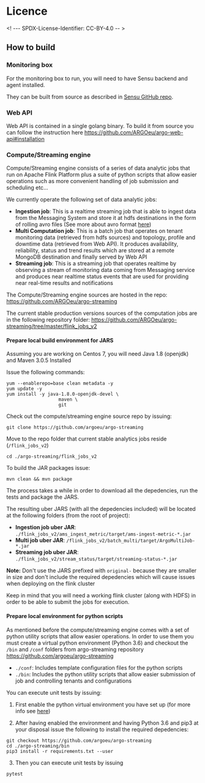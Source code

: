 # Licence

<! --- SPDX-License-Identifier: CC-BY-4.0  -- >

## How to build

### Monitoring box

For the monitoring box to run, you will need to have Sensu backend and agent installed. 

They can be built from source as described in [Sensu GitHub repo](https://github.com/sensu/sensu-go/blob/main/README.md#building-from-source).

### Web API

Web API is contained in a single golang binary. To build it from source you can follow the instruction here <https://github.com/ARGOeu/argo-web-api#installation>


### Compute/Streaming engine

Compute/Streaming engine consists of a series of data analytic jobs that run on Apache Flink Platform plus a suite of python scripts that allow easier operations such as more convenient handling of job submission and scheduling etc... 

We currently operate the following set of data analytic jobs:
- **Ingestion job**: This is a realtime streaming job that is able to ingest data from the Messaging System and store it at hdfs destinations in the form of rolling avro files (See more about avro format [here](https://avro.apache.org/))
- **Multi Computation job**: This is a batch job that operates on tenant monitoring data (retrieved from hdfs sources) and topology, profile and downtime data (retrieved from Web API). It produces availability, reliability, status and trend results which are stored at a remote MongoDB destination and finally served by Web API
- **Streaming job**: This is a streaming job that operates realtime by observing a stream of monitoring data coming from Messaging service and produces near realtime status events that are used for providing near real-time results and notifications

The Compute/Streaming engine sources are hosted in the repo: <https://github.com/ARGOeu/argo-streaming>

The current stable production versions sources of the computation jobs are in the following repository folder: <https://github.com/ARGOeu/argo-streaming/tree/master/flink_jobs_v2>


#### Prepare local build environment for JARS
Assuming you are working on Centos 7, you will need Java 1.8 (openjdk) and Maven 3.0.5 Installed

Issue the following commands:
```
yum --enablerepo=base clean metadata -y
yum update -y
yum install -y java-1.8.0-openjdk-devel \
                   maven \
                   git
```

Check out the compute/streaming engine source repo by issuing:
```
git clone https://github.com/argoeu/argo-streaming
```

Move to the repo folder that current stable analytics jobs reside (`/flink_jobs_v2`)
```
cd ./argo-streaming/flink_jobs_v2
```

To build the JAR packages issue:
```
mvn clean && mvn package
```

The process takes a while in order to download all the depedencies, run the tests and package the JARS.

The resulting uber JARS (with all the depedencies included) will be located at the following folders (from the root of project):
- **Ingestion job uber JAR**: `./flink_jobs_v2/ams_ingest_metric/target/ams-ingest-metric-*.jar`
- **Multi job uber JAR**: `/flink_jobs_v2/batch_multi/target/ArgoMultiJob-*.jar`
- **Streaming job uber JAR**: `./flink_jobs_v2/stream_status/target/streaming-status-*.jar`

__Note:__ Don't use the JARS prefixed with `original-` because they are smaller in size and don't include the required depedencies which will cause issues when deploying on the flink cluster

Keep in mind that you will need a working flink cluster (along with HDFS) in order to be able to submit the jobs for execution. 

#### Prepare local environment for python scripts

As mentioned before the compute/streaming engine comes with a set of python utility scripts that allow easier operations. In order to use them you must create a virtual python environment (Python 3.6) and checkout the `/bin` and `/conf` folders from argo-streaming repository <https://github.com/argoeu/argo-streaming>

- `./conf`: Includes template configuration files for the python scripts
- `./bin`: Includes the python utility scripts that allow easier submission of job and controlling tenants and configurations

You can execute unit tests by issuing: 

1) First enable the python virtual environment you have set up (for more info see [here](https://docs.python.org/3/library/venv.html))

2) After having enabled the environment and having Python 3.6 and pip3 at your disposal issue the following to install the required depedencies:
```
git checkout https://github.com/argoeu/argo-streaming
cd ./argo-streaming/bin
pip3 install -r requirements.txt --user
```

3) Then you can execute unit tests by issuing
```
pytest
```



